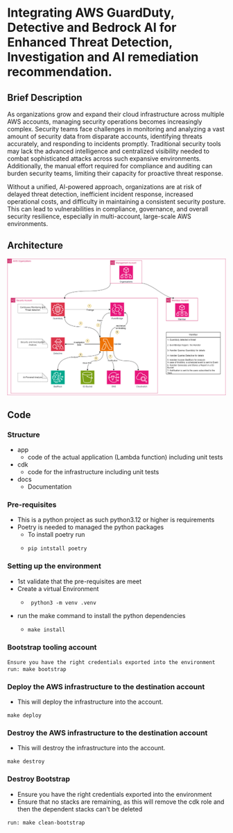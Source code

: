 # Integrating AWS GuardDuty, Detective and Bedrock AI for Enhanced Threat Detection, Investigation and AI remediation recommendation.
## Brief Description
As organizations grow and expand their cloud infrastructure across multiple AWS accounts, managing security operations becomes increasingly complex. Security teams face challenges in monitoring and analyzing a vast amount of security data from disparate accounts, identifying threats accurately, and responding to incidents promptly. Traditional security tools may lack the advanced intelligence and centralized visibility needed to combat sophisticated attacks across such expansive environments. Additionally, the manual effort required for compliance and auditing can burden security teams, limiting their capacity for proactive threat response.

Without a unified, AI-powered approach, organizations are at risk of delayed threat detection, inefficient incident response, increased operational costs, and difficulty in maintaining a consistent security posture. This can lead to vulnerabilities in compliance, governance, and overall security resilience, especially in multi-account, large-scale AWS environments.
## Architecture

![Architecture.png](docs/Architecture.png)

## Code

### Structure
- app
  - code of the actual application (Lambda function) including unit tests 
- cdk
  - code for the infrastructure including unit tests
- docs
  - Documentation 


### Pre-requisites

- This is a python project as such python3.12 or higher is requirements
- Poetry is needed to managed the python packages
   - To install poetry run
   - ```
     pip intstall poetry
     ```

### Setting up the environment
- 1st validate that the pre-requisites are meet
- Create a virtual Environment
  - ```
     python3 -m venv .venv
     ```
- run the make command to install the python dependencies
  - ```
    make install
    ```



### Bootstrap tooling account
```
Ensure you have the right credentials exported into the environment
run: make bootstrap
```

### Deploy the AWS infrastructure to the destination account
- This will deploy the infrastructure into the account.
```
make deploy
```

### Destroy the AWS infrastructure to the destination account
- This will destroy the infrastructure into the account.
```
make destroy
```

### Destroy Bootstrap
- Ensure you have the right credentials exported into the environment
- Ensure that no stacks are remaining, as this will remove the cdk role and then the dependent stacks can't be deleted
```
run: make clean-bootstrap
```
